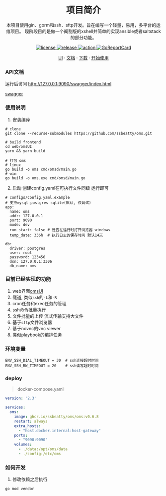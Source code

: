 <h1 align="center">项目简介</h1>

<p align="center">
本项目使用gin、gorm和ssh、sftp开发。旨在编写一个轻量，易用，多平台的运维项目。
现阶段目的是做一个阉割版的xshell并简单的实现ansible或者saltstack的部分功能。
</p>

<p align="center">
  <a href="https://github.com/ssbeatty/oms/blob/dev/LICENSE">
    <img src="https://img.shields.io/github/license/ssbeatty/oms" alt="license">
  </a>
  <a href="https://github.com/ssbeatty/oms/releases">
    <img src="https://img.shields.io/github/v/release/ssbeatty/oms?color=blueviolet&include_prereleases" alt="release">
  </a>
  <a href="https://github.com/ssbeatty/oms/actions">
    <img src="https://github.com/ssbeatty/oms/workflows/BUILD Linux/badge.svg" alt="action">
  </a>
  <a href="https://goreportcard.com/report/github.com/ssbeatty/oms">
  <img src="https://goreportcard.com/badge/github.com/ssbeatty/oms" alt="GoReportCard">
  </a>
</p>

<p align="center">
  <a href="https://github.com/lixin59/omsUI">UI</a>
  ·
  <a href="https://wang918562230.gitbook.io/ssbeattyoms-wen-dang/">文档</a>
  ·
  <a href="https://github.com/ssbeatty/oms/releases">下载</a>
  ·
  <a href="https://wang918562230.gitbook.io/ssbeattyoms-wen-dang/">开始使用</a>
</p>

### API文档

运行后访问 http://127.0.0.1:9090/swagger/index.html

[swagger](./docs/swagger.json)

### 使用说明
1. 安装编译
```shell script
# clone
git clone --recurse-submodules https://github.com/ssbeatty/oms.git

# build frontend
cd web/omsUI
yarn && yarn build

# 打包 oms
# linux
go build -o oms cmd/omsd/main.go
# win
go build -o oms.exe cmd/omsd/main.go
```

2. 启动 创建config.yaml在可执行文件同级 运行即可
```shell script
# configs/config.yaml.example
# 支持mysql postgres sqlite(默认, 仅调试)
app:
  name: oms
  addr: 127.0.0.1
  port: 9090
  mode: dev
  run_start: false # 是否在运行时打开浏览器 windows
  temp_date: 336h  # 执行日志的保存时间 默认14天

db:
  driver: postgres
  user: root
  password: 123456
  dsn: 127.0.0.1:3306
  db_name: oms
```

### 目前已经实现的功能
1. web界面[omsUI](https://github.com/lixin59/omsUI/blob/master/README.md)
2. 隧道, 类似`ssh`的`-L`和`-R`
3. cron任务和exec任务的管理
4. ssh命令批量执行
5. 文件批量的上传 流式传输支持大文件
6. 基于`sftp`文件浏览器
7. 基于novnc的vnc viewer
8. 类似playbook的编排任务


### 环境变量
```shell
ENV_SSH_DIAL_TIMEOUT = 30  # ssh连接超时时间
ENV_SSH_RW_TIMEOUT = 20    # ssh读写超时时间
```


### deploy
> docker-compose.yaml
```yaml
version: '2.3'

services:
  oms:
    image: ghcr.io/ssbeatty/oms/oms:v0.6.8
    restart: always
    extra_hosts:
      - "host.docker.internal:host-gateway"
    ports:
      - "9090:9090"
    volumes:
      - ./data:/opt/oms/data
      - ./config:/etc/oms
```

### 如何开发
1. 修改依赖之后执行
```shell
go mod vendor
```